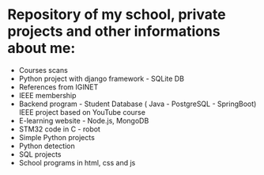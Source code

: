 # Repository of my school, private projects and other informations about me:
- Courses scans
- Python project with django framework - SQLite DB
- References from IGINET
- IEEE membership
- Backend program - Student Database ( Java - PostgreSQL - SpringBoot) IEEE project based on YouTube course
- E-learning website - Node.js, MongoDB
- STM32 code in C - robot 
- Simple Python projects
- Python detection
- SQL projects
- School programs in html, css and js
